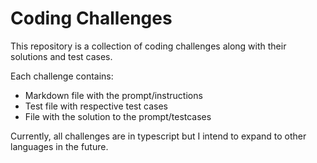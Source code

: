 # Coding Challenges

This repository is a collection of coding challenges along with their solutions and test cases.

Each challenge contains:

- Markdown file with the prompt/instructions
- Test file with respective test cases
- File with the solution to the prompt/testcases

Currently, all challenges are in typescript but I intend to expand to other languages in the future.
